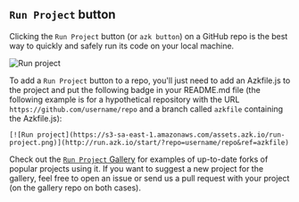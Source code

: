 ## `Run Project` button

Clicking the `Run Project` button (or `azk button`) on a GitHub repo is the best way to quickly and safely run its code on your local machine. 

![Run project](https://s3-sa-east-1.amazonaws.com/assets.azk.io/run-project.png)

To add a `Run Project` button to a repo, you'll just need to add an Azkfile.js to the project and put the following badge in your README.md file (the following example is for a hypothetical repository with the URL `https://github.com/username/repo` and a branch called `azkfile` containing the Azkfile.js):

```
[![Run project](https://s3-sa-east-1.amazonaws.com/assets.azk.io/run-project.png)](http://run.azk.io/start/?repo=username/repo&ref=azkfile)
```

Check out the [`Run Project` Gallery](https://github.com/run-project/gallery/) for examples of up-to-date forks of popular projects using it. If you want to suggest a new project for the gallery, feel free to open an issue or send us a pull request with your project (on the gallery repo on both cases).
